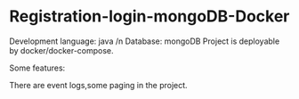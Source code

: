 # Registration-login-mongoDB-Docker

Development language: java /n
Database: mongoDB
Project is deployable by docker/docker-compose.

Some features:

There are event logs,some paging in the project․
